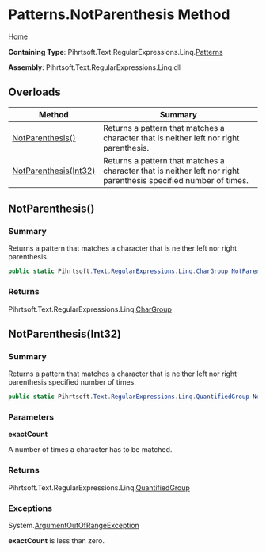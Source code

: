 # Patterns\.NotParenthesis Method

[Home](../../../../../../README.md)

**Containing Type**: Pihrtsoft\.Text\.RegularExpressions\.Linq\.[Patterns](../README.md)

**Assembly**: Pihrtsoft\.Text\.RegularExpressions\.Linq\.dll

## Overloads

| Method | Summary |
| ------ | ------- |
| [NotParenthesis()](#Pihrtsoft_Text_RegularExpressions_Linq_Patterns_NotParenthesis) | Returns a pattern that matches a character that is neither left nor right parenthesis\. |
| [NotParenthesis(Int32)](#Pihrtsoft_Text_RegularExpressions_Linq_Patterns_NotParenthesis_System_Int32_) | Returns a pattern that matches a character that is neither left nor right parenthesis specified number of times\. |

## NotParenthesis\(\) <a name="Pihrtsoft_Text_RegularExpressions_Linq_Patterns_NotParenthesis"></a>

### Summary

Returns a pattern that matches a character that is neither left nor right parenthesis\.

```csharp
public static Pihrtsoft.Text.RegularExpressions.Linq.CharGroup NotParenthesis()
```

### Returns

Pihrtsoft\.Text\.RegularExpressions\.Linq\.[CharGroup](../../CharGroup/README.md)

## NotParenthesis\(Int32\) <a name="Pihrtsoft_Text_RegularExpressions_Linq_Patterns_NotParenthesis_System_Int32_"></a>

### Summary

Returns a pattern that matches a character that is neither left nor right parenthesis specified number of times\.

```csharp
public static Pihrtsoft.Text.RegularExpressions.Linq.QuantifiedGroup NotParenthesis(int exactCount)
```

### Parameters

**exactCount**

A number of times a character has to be matched\.

### Returns

Pihrtsoft\.Text\.RegularExpressions\.Linq\.[QuantifiedGroup](../../QuantifiedGroup/README.md)

### Exceptions

System\.[ArgumentOutOfRangeException](https://docs.microsoft.com/en-us/dotnet/api/system.argumentoutofrangeexception)

**exactCount** is less than zero\.

